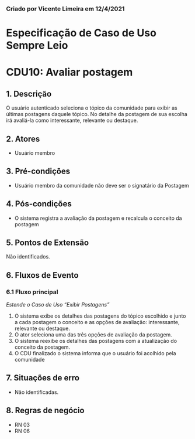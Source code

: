 ### Criado por Vicente Limeira em 12/4/2021

# Especificação de Caso de Uso **Sempre Leio**

# CDU10: **Avaliar postagem** 

## 1. Descrição

O usuário autenticado seleciona o tópico da comunidade para exibir as últimas postagens daquele tópico. No detalhe da postagem de sua escolha irá avaliá-la como interessante, relevante ou destaque.

## 2. Atores

* Usuário membro

## 3. Pré-condições 

* Usuário membro da comunidade não deve ser o signatário da Postagem

## 4. Pós-condições

* O sistema registra a avaliação da postagem e recalcula o conceito da postagem

## 5. Pontos de Extensão

Não identificados.

## 6. Fluxos de Evento

### 6.1 Fluxo principal

_Estende o Caso de Uso “Exibir Postagens”_

1. O sistema exibe os detalhes das postagens do tópico escolhido e junto a cada postagem o conceito e as opções de avaliação: interessante, relevante ou destaque.
1. O ator seleciona uma das três opções de avaliação da postagem.
1. O sistema reexibe os detalhes das postagens com a atualização do conceito da postagem.
1. O CDU finalizado o sistema informa que o usuário foi acolhido pela comunidade

## 7. Situações de erro

* Não identificadas.

## 8. Regras de negócio

* RN 03
* RN 06

